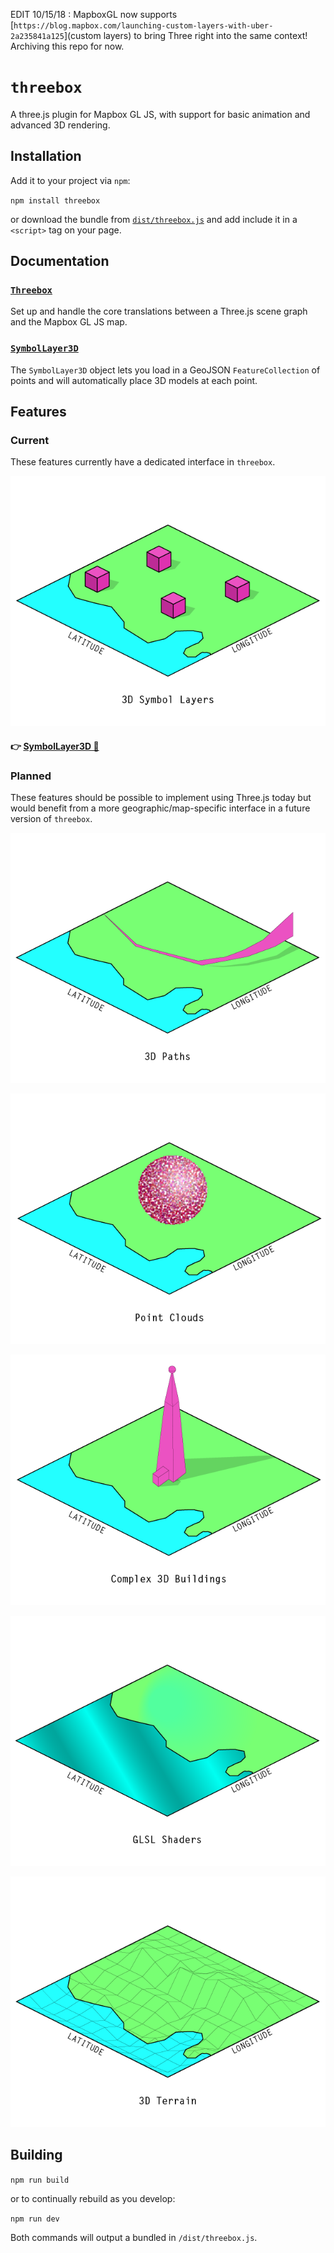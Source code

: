 

EDIT 10/15/18 : MapboxGL now supports [`https://blog.mapbox.com/launching-custom-layers-with-uber-2a235841a125`](custom layers) to bring Three right into the same context! Archiving this repo for now.

# `threebox`

A three.js plugin for Mapbox GL JS, with support for basic animation and advanced 3D rendering.


## Installation

Add it to your project via `npm`:

`npm install threebox`

or download the bundle from [`dist/threebox.js`](dist/threebox.js) and add include it in a `<script>` tag on your page.

## Documentation

### [`Threebox`](/docs/Threebox.md)

Set up and handle the core translations between a Three.js scene graph and the Mapbox GL JS map.


### [`SymbolLayer3D`](/docs/SymbolLayer3D.md)

The `SymbolLayer3D` object lets you load in a GeoJSON `FeatureCollection` of points and will automatically place 3D models at each point.


## Features
### Current
These features currently have a dedicated interface in `threebox`.

![3D Symbol Layers](docs/img/features-3D-symbols.png)

#### :point_right: [SymbolLayer3D 📝](/docs/SymbolLayer3D.md)

### Planned
These features should be possible to implement using Three.js today but would benefit from a more geographic/map-specific interface in a future version of `threebox`.

![3D Paths](docs/img/features-3D-paths.png)

![Point Clouds](docs/img/features-point-clouds.png)

![Complex 3D Buildings](docs/img/features-complex-buildings.png)

![GLSL Shaders](docs/img/features-shaders.png)

![3D Terrain](docs/img/features-terrain.png)


## Building

`npm run build`

or to continually rebuild as you develop:

`npm run dev`

Both commands will output a bundled in `/dist/threebox.js`.

